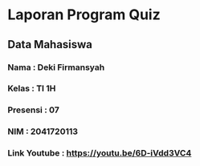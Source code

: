 # Laporan Program Quiz
## Data Mahasiswa
### Nama : Deki Firmansyah
### Kelas : TI 1H
### Presensi : 07
### NIM : 2041720113
### Link Youtube : https://youtu.be/6D-iVdd3VC4